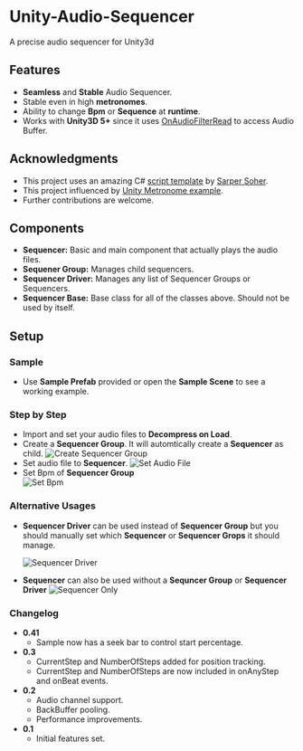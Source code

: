 # Unity-Audio-Sequencer
A precise audio sequencer for Unity3d

## Features

 * **Seamless** and **Stable** Audio Sequencer.
 * Stable even in high **metronomes**.
 * Ability to change **Bpm** or **Sequence** at **runtime**.
 * Works with **Unity3D 5+** since it uses [OnAudioFilterRead](http://docs.unity3d.com/ScriptReference/MonoBehaviour.OnAudioFilterRead.html) to access Audio Buffer.

## Acknowledgments

* This project uses an amazing C# [script template](http://www.sarpersoher.com/my-unity-new-c-script-template/) by [Sarper Soher](http://www.sarpersoher.com/).
* This project influenced by [Unity Metronome example](http://docs.unity3d.com/ScriptReference/AudioSettings-dspTime.html).
* Further contributions are welcome.

## Components
* **Sequencer:** Basic and main component that actually plays the audio files.
* **Sequener Group:** Manages child sequencers.
* **Sequencer Driver:** Manages any list of Sequencer Groups or Sequencers.
* **Sequencer Base:** Base class for all of the classes above. Should not be used by itself.


## Setup
### Sample
* Use **Sample Prefab** provided or open the **Sample Scene** to see a working example.

### Step by Step
* Import and set your audio files to **Decompress on Load**.
* Create a **Sequencer Group**. It will automtically create a **Sequencer** as child.
![Create Sequencer Group](http://i.imgur.com/oy6mcFn.png)
* Set audio file to **Sequencer**.
![Set Audio File](http://i.imgur.com/boegcsV.png)
* Set Bpm of **Sequencer Group**  
![Set Bpm](http://i.imgur.com/DRjels2.png)

### Alternative Usages
* **Sequencer Driver** can be used instead of **Sequencer Group** but you should manually set which **Sequencer** or **Sequencer Grops** it should manage.

  ![Sequencer Driver](http://i.imgur.com/vLhppb2.png)
* **Sequencer** can also be used without a **Sequncer Group** or **Sequencer Driver**
![Sequencer Only](http://i.imgur.com/uxSKPBf.png)

### Changelog
- **0.41**
  - Sample now has a seek bar to control start percentage.
- **0.3**
  - CurrentStep and NumberOfSteps added for position tracking.
  - CurrentStep and NumberOfSteps are now included in onAnyStep and onBeat events.
- **0.2**
  - Audio channel support.
  - BackBuffer pooling.
  - Performance improvements.
- **0.1**
  - Initial features set.

